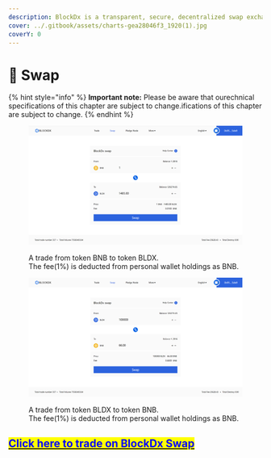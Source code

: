```yaml
---
description: BlockDx is a transparent, secure, decentralized swap exchange.
cover: ../.gitbook/assets/charts-gea28046f3_1920(1).jpg
coverY: 0
---
```


# 💱 Swap

{% hint style="info" %}
**Important note:** Please be aware that ourechnical specifications of this chapter are subject to change.ifications of this chapter are subject to change.
{% endhint %}

<figure><img src="../.gitbook/assets/TRADE (17).png" alt=""><figcaption><p>A trade from token BNB to token BLDX.<br>The fee(1%) is deducted from personal wallet holdings as BNB.</p></figcaption></figure>

<figure><img src="../.gitbook/assets/TRADE (18).png" alt=""><figcaption><p>A trade from token BLDX to token BNB. <br>The fee(1%) is deducted from personal wallet holdings as BNB.</p></figcaption></figure>

## [ <mark style="color:blue;">Click here to trade on BlockDx Swap</mark>](https://bsc.blockdx.pro/swap)&#x20;
